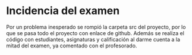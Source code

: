 # Incidencia del examen
Por un problema inesperado se rompió la carpeta src del proyecto, por lo que se pasa todo el proyecto
con enlace de github.
Además se realiza el código con estudiantes, asignaturas y calificación al darme cuenta a la mitad del
examen, ya comentado con el profesorado.
